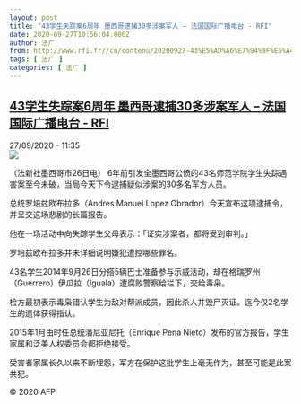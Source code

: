 ```yaml
---
layout: post
title: "43学生失踪案6周年 墨西哥逮捕30多涉案军人 – 法国国际广播电台 - RFI"
date: 2020-09-27T10:56:04.000Z
author: 法广
from: http://www.rfi.fr//cn/contenu/20200927-43%E5%AD%A6%E7%94%9F%E5%A4%B1%E8%B8%AA%E6%A1%886%E5%91%A8%E5%B9%B4-%E5%A2%A8%E8%A5%BF%E5%93%A5%E9%80%AE%E6%8D%9530%E5%A4%9A%E6%B6%89%E6%A1%88%E5%86%9B%E4%BA%BA
tags: [ 法广 ]
categories: [ 法广 ]
---
```

<!--1601204164000-->
[43学生失踪案6周年 墨西哥逮捕30多涉案军人 – 法国国际广播电台 - RFI](http://www.rfi.fr//cn/contenu/20200927-43%E5%AD%A6%E7%94%9F%E5%A4%B1%E8%B8%AA%E6%A1%886%E5%91%A8%E5%B9%B4-%E5%A2%A8%E8%A5%BF%E5%93%A5%E9%80%AE%E6%8D%9530%E5%A4%9A%E6%B6%89%E6%A1%88%E5%86%9B%E4%BA%BA)
------

<div>
<div>27/09/2020 - 11:35</div><img src="https://s.rfi.fr/media/display/7934ef72-00a8-11eb-816f-005056bf87d6/w:310/p:16x9/int0011b.200927173502.jpg"><div class="t-content__body u-clearfix">            <p>（法新社墨西哥市26日电）    6年前引发全墨西哥公愤的43名师范学院学生失踪遇害案至今未破，当局今天下令逮捕疑似涉案的30多名军方人员。</p><p>    总统罗培兹欧布拉多（Andres Manuel Lopez Obrador）今天宣布这项逮捕令，并呈交这场悲剧的长篇报告。</p><p>    他在一场活动中向失踪学生父母表示：「证实涉案者，都将受到审判。」</p><p>    罗培兹欧布拉多并未详细说明嫌犯遭控哪些罪名。</p><p>    43名学生2014年9月26日分搭5辆巴士准备参与示威活动，却在格瑞罗州（Guerrero）伊瓜拉（Iguala）遭腐败警察给拦下，交给毒枭。</p><p>    检方最初表示毒枭错认学生为敌对帮派成员，因此杀人并毁尸灭证。迄今仅2名学生的遗体获得指认。</p><p>    2015年1月由时任总统潘尼亚尼托（Enrique Pena Nieto）发布的官方报告，学生家属和泛美人权委员会都拒绝接受。</p><p>    受害者家属长久以来不断埋怨，军方在保护这批学生上毫无作为，甚至可能是此案共犯。</p>            <p class="t-copyright">© 2020 AFP</p>        </div>
</div>
